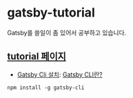 # gatsby-tutorial
Gatsby를 쓸일이 좀 있어서 공부하고 있습니다.

## [tutorial 페이지](https://www.gatsbyjs.com/docs/tutorial)
- [Gatsby Cli 설치](https://www.gatsbyjs.com/docs/tutorial/part-zero/#using-the-gatsby-cli): [Gatsby CLI란?](https://www.gatsbyjs.com/docs/reference/gatsby-cli/)
```
npm install -g gatsby-cli
```


